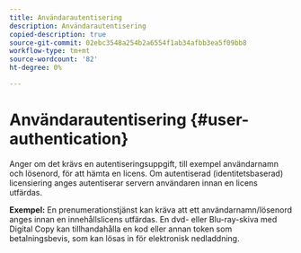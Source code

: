 ```yaml
---
title: Användarautentisering
description: Användarautentisering
copied-description: true
source-git-commit: 02ebc3548a254b2a6554f1ab34afbb3ea5f09bb8
workflow-type: tm+mt
source-wordcount: '82'
ht-degree: 0%

---
```


# Användarautentisering {#user-authentication}

Anger om det krävs en autentiseringsuppgift, till exempel användarnamn och lösenord, för att hämta en licens. Om autentiserad (identitetsbaserad) licensiering anges autentiserar servern användaren innan en licens utfärdas.

**Exempel:** En prenumerationstjänst kan kräva att ett användarnamn/lösenord anges innan en innehållslicens utfärdas. En dvd- eller Blu-ray-skiva med Digital Copy kan tillhandahålla en kod eller annan token som betalningsbevis, som kan lösas in för elektronisk nedladdning.
